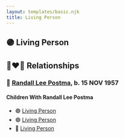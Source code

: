 ```yaml
---
layout: templates/basic.njk
title: Living Person
---
```

## 🟣 Living Person


## 👩‍❤️‍👨 Relationships

### 🔵 [Randall Lee Postma](/people/2/27872968), b. 15 NOV 1957

#### Children With Randall Lee Postma
* 🟣 [Living Person](/people/7/76880980)
* 🟣 [Living Person](/people/6/67873647)
* 🔵 [Living Person](/people/7/70365421)